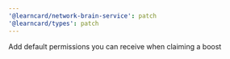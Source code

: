 ```yaml
---
'@learncard/network-brain-service': patch
'@learncard/types': patch
---
```


Add default permissions you can receive when claiming a boost

